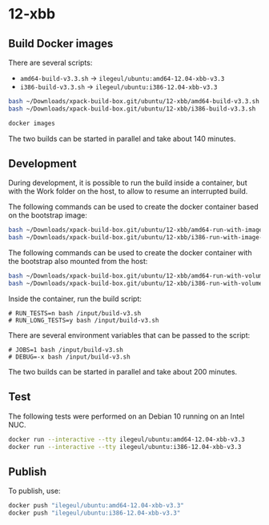 
# 12-xbb

## Build Docker images

There are several scripts:

- `amd64-build-v3.3.sh` -> `ilegeul/ubuntu:amd64-12.04-xbb-v3.3`
- `i386-build-v3.3.sh` -> `ilegeul/ubuntu:i386-12.04-xbb-v3.3`

```sh
bash ~/Downloads/xpack-build-box.git/ubuntu/12-xbb/amd64-build-v3.3.sh
bash ~/Downloads/xpack-build-box.git/ubuntu/12-xbb/i386-build-v3.3.sh

docker images
```

The two builds can be started in parallel and take about 140 minutes.

## Development

During development, it is possible to run the build inside a container,
but with the Work folder on the host, to allow to resume an interrupted
build.

The following commands can be used to create the docker container
based on the bootstrap image:

```sh
bash ~/Downloads/xpack-build-box.git/ubuntu/12-xbb/amd64-run-with-image-v3.3.sh
bash ~/Downloads/xpack-build-box.git/ubuntu/12-xbb/i386-run-with-image-v3.3.sh
```

The following commands can be used to create the docker container
with the bootstrap also mounted from the host:

```sh
bash ~/Downloads/xpack-build-box.git/ubuntu/12-xbb/amd64-run-with-volume-v3.3.sh
bash ~/Downloads/xpack-build-box.git/ubuntu/12-xbb/i386-run-with-volume-v3.3.sh
```

Inside the container, run the build script:

```console
# RUN_TESTS=n bash /input/build-v3.sh
# RUN_LONG_TESTS=y bash /input/build-v3.sh
```

There are several environment variables that can be passed to the script:

```console
# JOBS=1 bash /input/build-v3.sh
# DEBUG=-x bash /input/build-v3.sh
```

The two builds can be started in parallel and take about 200 minutes.

## Test

The following tests were performed on an Debian 10
running on an Intel NUC.

```sh
docker run --interactive --tty ilegeul/ubuntu:amd64-12.04-xbb-v3.3
docker run --interactive --tty ilegeul/ubuntu:i386-12.04-xbb-v3.3
```

## Publish

To publish, use:

```sh
docker push "ilegeul/ubuntu:amd64-12.04-xbb-v3.3"
docker push "ilegeul/ubuntu:i386-12.04-xbb-v3.3"
```
